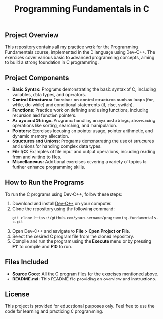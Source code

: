<!DOCTYPE html>
<html lang="en">
<head>
    <meta charset="UTF-8">
    <meta name="viewport" content="width=device-width, initial-scale=1.0">
  
</head>
<body>
    <header>
        <div class="container">
            <h1>Programming Fundamentals in C</h1>
        </div>
    </header>
    <div class="container">
        <div class="content">
            <h2>Project Overview</h2>
            <p>
                This repository contains all my practice work for the Programming Fundamentals course, implemented in the C language using Dev-C++. The exercises cover various basic to advanced programming concepts, aiming to build a strong foundation in C programming.
            </p>
            
<h2>Project Components</h2>
<ul>
    <li><strong>Basic Syntax:</strong> Programs demonstrating the basic syntax of C, including variables, data types, and operators.</li>
    <li><strong>Control Structures:</strong> Exercises on control structures such as loops (for, while, do-while) and conditional statements (if, else, switch).</li>
    <li><strong>Functions:</strong> Practice work on defining and using functions, including recursion and function pointers.</li>
    <li><strong>Arrays and Strings:</strong> Programs handling arrays and strings, showcasing operations like sorting, searching, and manipulation.</li>
    <li><strong>Pointers:</strong> Exercises focusing on pointer usage, pointer arithmetic, and dynamic memory allocation.</li>
    <li><strong>Structures and Unions:</strong> Programs demonstrating the use of structures and unions for handling complex data types.</li>
    <li><strong>File I/O:</strong> Examples of file input and output operations, including reading from and writing to files.</li>
    <li><strong>Miscellaneous:</strong> Additional exercises covering a variety of topics to further enhance programming skills.</li>
</ul>

<h2>How to Run the Programs</h2>
<p>
    To run the C programs using Dev-C++, follow these steps:
</p>
<ol>
    <li>Download and install <a href="https://sourceforge.net/projects/orwelldevcpp/">Dev-C++</a> on your computer.</li>
    <li>Clone the repository using the following command:
        <pre><code>git clone https://github.com/yourusername/programming-fundamentals-c.git</code></pre>
    </li>
    <li>Open Dev-C++ and navigate to <strong>File > Open Project or File</strong>.</li>
    <li>Select the desired C program file from the cloned repository.</li>
    <li>Compile and run the program using the <strong>Execute</strong> menu or by pressing <strong>F11</strong> to compile and <strong>F10</strong> to run.</li>
</ol>

<h2>Files Included</h2>
<ul>
    <li><strong>Source Code:</strong> All the C program files for the exercises mentioned above.</li>
    <li><strong>README.md:</strong> This README file providing an overview and instructions.</li>
</ul>

<h2>License</h2>
<p>
    This project is provided for educational purposes only. Feel free to use the code for learning and practicing C programming.
</p>
</div>
</div>

</body>
</html>
